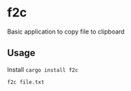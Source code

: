 # f2c

Basic application to copy file to clipboard


## Usage

Install ``cargo install f2c``

```bash
f2c file.txt
```
